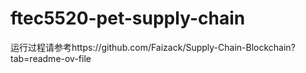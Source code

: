 # ftec5520-pet-supply-chain
 运行过程请参考https://github.com/Faizack/Supply-Chain-Blockchain?tab=readme-ov-file
